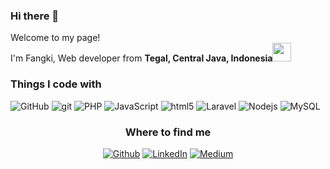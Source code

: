 ### Hi there 👋


<p>Welcome to my page! </br> I'm Fangki, Web developer from <b>Tegal, Central Java, Indonesia</b><img src="https://cdn-icons-png.flaticon.com/512/6622/6622278.png" width="30"/></p>
<h3>Things I code with</h3>
<p>
    <img alt="GitHub" src="http://skillicons.dev/icons?i=github" />
    <img alt="git" src="http://skillicons.dev/icons?i=git" />
    <img alt="PHP" src="http://skillicons.dev/icons?i=php" />
    <img alt="JavaScript" src="http://skillicons.dev/icons?i=javascript" />
    <img alt="html5" src="http://skillicons.dev/icons?i=html" />
    <img alt="Laravel" src="http://skillicons.dev/icons?i=laravel" />
    <img alt="Nodejs" src="http://skillicons.dev/icons?i=nodejs" />
    <img alt="MySQL" src="http://skillicons.dev/icons?i=mysql" />
</p>

<h3 align="center">Where to find me</h3>
<p align="center">
    <a href="https://github.com/fangkiigopramana" target="_blank"><img alt="Github" src="https://img.shields.io/badge/GitHub-%2312100E.svg?&style=for-the-badge&logo=Github&logoColor=white" /></a>
    <a href="https://www.linkedin.com/in/fangkiigopramana/" target="_blank"><img alt="LinkedIn" src="https://img.shields.io/badge/linkedin-%230077B5.svg?&style=for-the-badge&logo=linkedin&logoColor=white" /></a>
    <a href="https://medium.com/@fangkiigo26" target="_blank"><img alt="Medium" src="https://img.shields.io/badge/medium-%2312100E.svg?&style=for-the-badge&logo=medium&logoColor=white" /></a>
</p>
